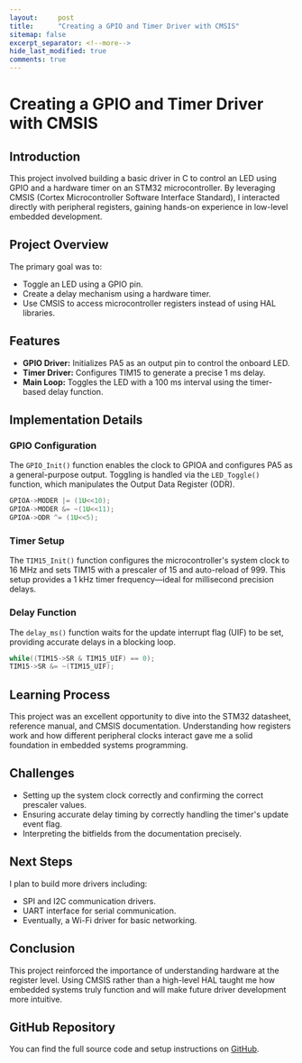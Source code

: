 ```yaml
---
layout:     post
title:      "Creating a GPIO and Timer Driver with CMSIS"
sitemap: false
excerpt_separator: <!--more-->
hide_last_modified: true
comments: true
---
```


# Creating a GPIO and Timer Driver with CMSIS

## Introduction

This project involved building a basic driver in C to control an LED using GPIO and a hardware timer on an STM32 microcontroller. By leveraging CMSIS (Cortex Microcontroller Software Interface Standard), I interacted directly with peripheral registers, gaining hands-on experience in low-level embedded development.

<!--more-->

## Project Overview

The primary goal was to:

- Toggle an LED using a GPIO pin.
- Create a delay mechanism using a hardware timer.
- Use CMSIS to access microcontroller registers instead of using HAL libraries.

## Features

- **GPIO Driver:** Initializes PA5 as an output pin to control the onboard LED.
- **Timer Driver:** Configures TIM15 to generate a precise 1 ms delay.
- **Main Loop:** Toggles the LED with a 100 ms interval using the timer-based delay function.

## Implementation Details

### GPIO Configuration

The `GPIO_Init()` function enables the clock to GPIOA and configures PA5 as a general-purpose output. Toggling is handled via the `LED_Toggle()` function, which manipulates the Output Data Register (ODR).

```c
GPIOA->MODER |= (1U<<10);
GPIOA->MODER &= ~(1U<<11);
GPIOA->ODR ^= (1U<<5);
```

### Timer Setup

The `TIM15_Init()` function configures the microcontroller's system clock to 16 MHz and sets TIM15 with a prescaler of 15 and auto-reload of 999. This setup provides a 1 kHz timer frequency—ideal for millisecond precision delays.

### Delay Function
The `delay_ms()` function waits for the update interrupt flag (UIF) to be set, providing accurate delays in a blocking loop.
```c
while((TIM15->SR & TIM15_UIF) == 0);
TIM15->SR &= ~(TIM15_UIF);
```

## Learning Process

This project was an excellent opportunity to dive into the STM32 datasheet, reference manual, and CMSIS documentation. Understanding how registers work and how different peripheral clocks interact gave me a solid foundation in embedded systems programming.

## Challenges
- Setting up the system clock correctly and confirming the correct prescaler values.
- Ensuring accurate delay timing by correctly handling the timer's update event flag.
- Interpreting the bitfields from the documentation precisely.

## Next Steps

I plan to build more drivers including:
- SPI and I2C communication drivers.
- UART interface for serial communication.
- Eventually, a Wi-Fi driver for basic networking.

## Conclusion

This project reinforced the importance of understanding hardware at the register level. Using CMSIS rather than a high-level HAL taught me how embedded systems truly function and will make future driver development more intuitive.

## GitHub Repository

You can find the full source code and setup instructions on [GitHub](https://github.com/jc2409/CMSIS-STM32L4).
